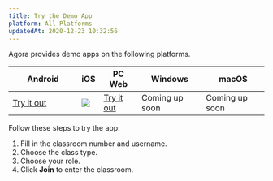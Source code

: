```yaml
---
title: Try the Demo App
platform: All Platforms
updatedAt: 2020-12-23 10:32:56
---
```

Agora provides demo apps on the following platforms. 

<style> table th:first-of-type {     width: 120px; } th:second-of-type {     width: 100px; }</style>
| Android | iOS | PC Web | Windows | macOS |
| ---------------- | ---------------- | ---------------- | ---------------- | ---------------- |
| [Try it out](https://download.agora.io/demo/release/app-AgoraCloudClass-release.apk) | ![](https://web-cdn.agora.io/docs-files/1581407452682) |  [Try it out](https://solutions.agora.io/education/web_v2/#/)      | Coming up soon | Coming up soon |

Follow these steps to try the app:
1. Fill in the classroom number and username.
2. Choose the class type.
3. Choose your role.
4. Click **Join** to enter the classroom.